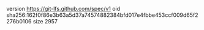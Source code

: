 version https://git-lfs.github.com/spec/v1
oid sha256:162f0f86e3b63a5d37a74574882384bfd017e4fbbe453ccf009d65f2276b0106
size 2957
